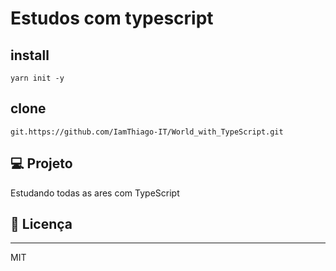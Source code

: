 # Estudos com typescript

## install
```
yarn init -y
```

## clone
```
git.https://github.com/IamThiago-IT/World_with_TypeScript.git
```
 
## 💻 Projeto
Estudando todas as ares com TypeScript

## 📄 Licença
---
MIT
